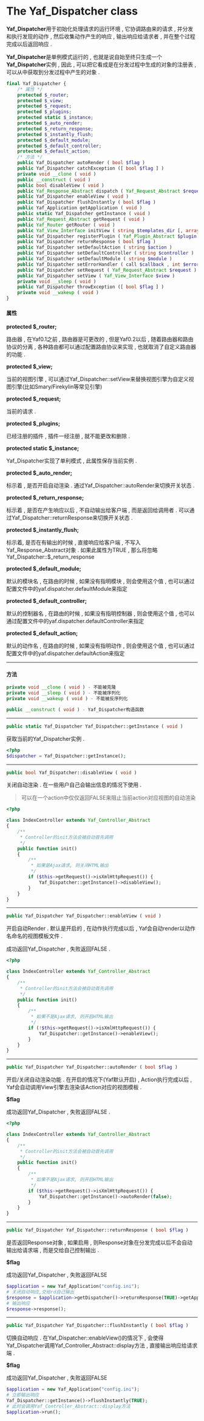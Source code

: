 # The Yaf\_Dispatcher class

**Yaf\_Dispatcher**用于初始化处理请求的运行环境 , 它协调路由来的请求 , 并分发和执行发现的动作 , 然后收集动作产生的响应 , 输出响应给请求者 , 并在整个过程完成以后返回响应 .

**Yaf\_Dispatcher**是单例模式运行的 , 也就是说自始至终只生成一个**Yaf\_Dispatcher**实例 , 因此 , 可以把它看成是在分发过程中生成的对象的注册表 , 可以从中获取到分发过程中产生的对象 .

```php
final Yaf_Dispatcher {
    /* 属性 */
    protected $_router;
    protected $_view;
    protected $_request;
    protected $_plugins;
    protected static $_instance;
    protected $_auto_render;
    protected $_return_response;
    protected $_instantly_flush;
    protected $_default_module;
    protected $_default_controller;
    protected $_default_action;
    /* 方法 */
    public Yaf_Dispatcher autoRender ( bool $flag )
    public Yaf_Dispatcher catchException ([ bool $flag ] )
    private void __clone ( void )
    public __construct ( void )
    public bool disableView ( void )
    public Yaf_Response_Abstract dispatch ( Yaf_Request_Abstract $request )
    public Yaf_Dispatcher enableView ( void )
    public Yaf_Dispatcher flushInstantly ( bool $flag )
    public Yaf_Application getApplication ( void )
    public static Yaf_Dispatcher getInstance ( void )
    public Yaf_Request_Abstract getRequest ( void )
    public Yaf_Router getRouter ( void )
    public Yaf_View_Interface initView ( string $templates_dir [, array $options ] )
    public Yaf_Dispatcher registerPlugin ( Yaf_Plugin_Abstract $plugin )
    public Yaf_Dispatcher returnResponse ( bool $flag )
    public Yaf_Dispatcher setDefaultAction ( string $action )
    public Yaf_Dispatcher setDefaultController ( string $controller )
    public Yaf_Dispatcher setDefaultModule ( string $module )
    public Yaf_Dispatcher setErrorHandler ( call $callback , int $error_types )
    public Yaf_Dispatcher setRequest ( Yaf_Request_Abstract $request )
    public Yaf_Dispatcher setView ( Yaf_View_Interface $view )
    private void __sleep ( void )
    public Yaf_Dispatcher throwException ([ bool $flag ] )
    private void __wakeup ( void )
}
```

#### 属性

**protected $\_router;**

路由器 , 在Yaf0.1之前 , 路由器是可更改的 , 但是Yaf0.2以后 , 随着路由器和路由协议的分离 , 各种路由都可以通过配置路由协议来实现 , 也就取消了自定义路由器的功能 .

**protected $\_view;**

当前的视图引擎 , 可以通过Yaf\_Dispatcher::setView来替换视图引擎为自定义视图引擎\(比如Smary/Firekylin等常见引擎\)

**protected $\_request;**

当前的请求 .

**protected $\_plugins;**

已经注册的插件 , 插件一经注册 , 就不能更改和删除 .

**protected static $\_instance;**

Yaf\_Dispatcher实现了单利模式 , 此属性保存当前实例 .

**protected $\_auto\_render;**

标示着 , 是否开启自动渲染 . 通过Yaf\_Dispatcher::autoRender来切换开关状态 .

**protected $\_return\_response;**

标示着 , 是否在产生响应以后 , 不自动输出给客户端 , 而是返回给调用者 . 可以通过Yaf\_Dispatcher::returnResponse来切换开关状态 .

**protected $\_instantly\_flush;**

标示着, 是否在有输出的时候 , 直接响应给客户端 , 不写入Yaf\_Response\_Abstract对象 . 如果此属性为TRUE , 那么将忽略Yaf\_Dispatcher::$\_return\_response

**protected $\_default\_module;**

默认的模块名 , 在路由的时候 , 如果没有指明模块 , 则会使用这个值 , 也可以通过配置文件中的yaf.dispatcher.defaultModule来指定

**protected $\_default\_controller;**

默认的控制器名 , 在路由的时候 , 如果没有指明控制器 , 则会使用这个值 , 也可以通过配置文件中的yaf.dispatcher.defaultController来指定

**protected $\_default\_action;**

默认的动作名 , 在路由的时候 , 如果没有指明动作 , 则会使用这个值 , 也可以通过配置文件中的yaf.dispatcher.defaultAction来指定

---

#### 方法

```php
private void __clone ( void ) - 不能被克隆
private void __sleep ( void ) - 不能被序列化
private void __wakeup ( void ) - 不能被反序列化
```

```php
public __construct ( void ) - Yaf_Dispatcher构造函数
```

---

```php
public static Yaf_Dispatcher Yaf_Dispatcher::getInstance ( void )
```

获取当前的Yaf\_Dispatcher实例 .

```php
<?php
$dispatcher = Yaf_Dispatcher::getInstance();
```

---

```php
public bool Yaf_Dispatcher::disableView ( void )
```

关闭自动渲染 . 在一些用户自己会输出信息的情况下使用 .

> 可以在一个action中仅仅返回FALSE来阻止当前action对应视图的自动渲染

```php
<?php

class IndexController extends Yaf_Controller_Abstract
{
    /**
     * Controller的init方法会被自动首先调用
     */  
    public function init()
    {
        /**
         * 如果是Ajax请求, 则关闭HTML输出
         */
        if ($this->getRequest()->isXmlHttpRequest()) {
            Yaf_Dispatcher::getInstance()->disableView();
        }
    }
}
```

---

```php
public Yaf_Dispatcher Yaf_Dispatcher::enableView ( void )
```

开启自动Render . 默认是开启的 , 在动作执行完成以后 , Yaf会自动render以动作名命名的视图模板文件 .

成功返回Yaf\_Dispatcher , 失败返回FALSE .

```php
<?php

class IndexController extends Yaf_Controller_Abstract
{
    /**
     * Controller的init方法会被自动首先调用
     */
    public function init()
    {
        /**
         * 如果不是Ajax请求, 则开启HTML输出
         */
        if (!$this->getRequest()->isXmlHttpRequest()) {
            Yaf_Dispatcher::getInstance()->enableView();
        }
    }
}
```

---

```php
public Yaf_Dispatcher Yaf_Dispatcher::autoRender ( bool $flag )
```

开启/关闭自动渲染功能 . 在开启的情况下\(Yaf默认开启\) , Action执行完成以后 , Yaf会自动调用View引擎去渲染该Action对应的视图模板 .

**$flag**

成功返回Yaf\_Dispatcher , 失败返回FALSE .

```php
<?php

class IndexController extends Yaf_Controller_Abstract
{
    /**
     * Controller的init方法会被自动首先调用
     */
    public function init()
    {
        /**
         * 如果不是Ajax请求, 则开启HTML输出
         */
        if ($this->getRequest()->isXmlHttpRequest()) {
            Yaf_Dispatcher::getInstance()->autoRender(false);
        }
    }
}
```

---

```php
public Yaf_Dispatcher Yaf_Dispatcher::returnResponse ( bool $flag )
```

是否返回Response对象 , 如果启用 , 则Response对象在分发完成以后不会自动输出给请求端 , 而是交给自己控制输出 .

**$flag**

成功返回Yaf\_Dispatcher , 失败返回FALSE

```php
$application = new Yaf_Application("config.ini");
# 关闭自动响应,交给rd自己输出
$response = $application->getDispatcher()->returnResponse(TRUE)->getApplication()->run();
# 输出响应
$response->response();
```

---

```php
public Yaf_Dispatcher Yaf_Dispatcher::flushInstantly ( bool $flag )
```

切换自动响应 . 在Yaf\_Dispatcher::enableView\(\)的情况下 , 会使得Yaf\_Dispatcher调用Yaf\_Controller\_Abstract::display方法 , 直接输出响应给请求端 .

**$flag**

成功返回Yaf\_Dispatcher , 失败返回FALSE

```php
$application = new Yaf_Application("config.ini");
# 立即输出响应
Yaf_Dispatcher::getInstance()->flushInstantly(TRUE);
# 此时会调用Yaf_Controller_Abstract::display方法
$application->run();
```



